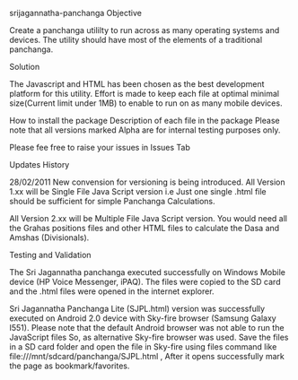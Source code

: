 srijagannatha-panchanga
Objective

Create a panchanga utililty to run across as many operating systems and devices. The utility should have most of the elements of a traditional panchanga.

Solution

The Javascript and HTML has been chosen as the best development platform for this utility. Effort is made to keep each file at optimal minimal size(Current limit under 1MB) to enable to run on as many mobile devices.

How to install the package
Description of each file in the package
Please note that all versions marked Alpha are for internal testing purposes only.

Please fee free to raise your issues in Issues Tab

Updates History

28/02/2011 New convension for versioning is being introduced. All Version 1.xx will be Single File Java Script version i.e Just one single .html file should be sufficient for simple Panchanga Calculations.

All Version 2.xx will be Multiple File Java Script version. You would need all the Grahas positions files and other HTML files to calculate the Dasa and Amshas (Divisionals).

Testing and Validation

The Sri Jagannatha panchanga executed successfully on Windows Mobile device (HP Voice Messenger, iPAQ). The files were copied to the SD card and the .html files were opened in the internet explorer.

Sri Jagannatha Panchanga Lite (SJPL.html) version was successfully executed on Android 2.0 device with Sky-fire browser (Samsung Galaxy I551). Please note that the default Android browser was not able to run the JavaScript files So, as alternative Sky-fire browser was used. Save the files in a SD card folder and open the file in Sky-fire using files command like file:///mnt/sdcard/panchanga/SJPL.html , After it opens successfully mark the page as bookmark/favorites.
